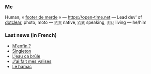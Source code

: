### Me

Human, « [footer de merde](https://open-time.net/post/2013/07/17/La-veritable-histoire-du-Footer-de-merde-) » — https://open-time.net — Lead dev' of [dotclear](https://git.dotclear.org/dev/dotclear), photo, moto — 🇫🇷 native, 🇬🇧 speaking, 🇪🇺 living — he/him

### Last news (in French)

<!-- BLOG-POST-LIST:START -->
- [M&#39;enfin ?](https://open-time.net/post/2022/07/20/M-enfin)
- [Singleton](https://open-time.net/post/2022/07/19/Singleton)
- [L&#39;eau ça brûle](https://open-time.net/post/2022/07/18/L-eau-ca-brule)
- [J&#39;ai fait mes valises](https://open-time.net/post/2022/07/17/J-ai-fait-mes-valises)
- [Le hamac](https://open-time.net/post/2022/07/16/Le-hamac)
<!-- BLOG-POST-LIST:END -->
